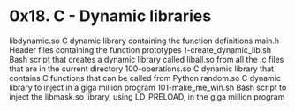 # 0x18. C - Dynamic libraries

libdynamic.so	C dynamic library containing the function definitions
main.h	Header files containing the function prototypes
1-create_dynamic_lib.sh	Bash script that creates a dynamic library called liball.so from all the .c files that are in the current directory
100-operations.so	C dynamic library that contains C functions that can be called from Python
random.so	C dynamic library to inject in a giga million program
101-make_me_win.sh	Bash script to inject the libmask.so library, using LD_PRELOAD, in the giga million program